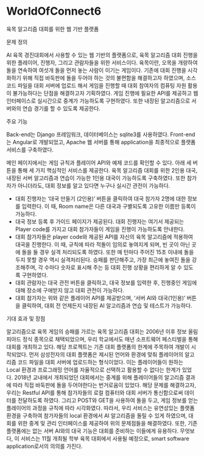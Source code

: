 # WorldOfConnect6


육목 알고리즘 대회를 위한 웹 기반 플랫폼 
 

문제 정의

AI 육목 경진대회에서 사용할 수 있는 웹 기반의 플랫폼으로, 육목 알고리즘 대회 진행을 위한 플레이어, 진행자, 그리고 관람자들을 위한 서비스이다. 육목이란, 오목을 개량하여 돌을 연속하여 여섯개 돌을 먼저 놓는 사람이 이기는 게임이다.
기존에 대회 진행을 시각화하기 위해 직접 바둑판에 돌을 두어야 하는 것의 불편함을 해결하고자 하였으며, 소스코드 파일을 대회 서버에 업로드 해서 게임을 진행할 때 대회 참여자의 컴퓨팅 자원 활용이 불가능하다는 단점을 해결하고자 기획하였다.
게임 진행에 필요한 API를 제공하고 웹 인터페이스로 실시간으로 중계가 가능하도록 구현하였다. 또한 내장된 알고리즘으로 서버와의 연습 경기를 할 수 있도록 제공한다.



주요 기능

Back-end는 Django 프레임워크, 데이터베이스는 sqlite3를 사용하였다. Front-end 는 Angular로 개발되었고, Apache 웹 서버를 통해 application을 최종적으로 플랫폼 서비스를 구축하였다.

메인 페이지에서는 게임 규칙과 플레이어 API와 예제 코드를 확인할 수 있다. 아래 세 버튼을 통해 세 가지 핵심적인 서비스를 제공한다. 육목 알고리즘 대회를 위한 2인용 대국, 내장된 서버 알고리즘과 연습이 가능한 1인용 대국이 가능하도록 구축하였다. 또한 참가자가 아니더라도, 대회 정보를 알고 있다면 누구나 실시간 관전이 가능하다.

- 대회 진행자는 ‘대국 만들기 (2인용)’ 버튼을 클릭하여 대국 참가자 2명에 대한 정보를 입력한다. 이 때, Room name은 다른 대국과 구별되도록 고유한 이름만 등록이 가능하다.
- 대국 정보 등록 후 가이드 페이지가 제공된다. 대회 진행자는 여기서 제공되는 Player code를 가지고 대회 참가자들이 게임을 진행이 가능하도록 안내한다.
- 대회 참가자들은 player code와 제공된 API를 자신의 육목 알고리즘에 적용하여 대국을 진행한다. 이 때, 규칙에 따라 적돌이 임의로 놓여지게 되며, 빈 곳이 아닌 곳에 돌을 둘 경우 실격 처리되도록 하였다. 또한 매 턴마다 주어진 15초 이내에 돌을 두지 못할 경우 역시 실격처리된다. 승패를 판단해주고, 가장 최근에 놓여진 돌을 강조해주며, 각 수마다 숫자로 표시해 주는 등 대회 진행 상황을 편리하게 알 수 있도록 구현하였다.
- 대회 관람자는 대국 관전 버튼을 클릭하고, 대국 정보를 입력한 후, 진행중인 게임에 대해 장소에 구애받지 않고 대회 관전이 가능하다.
- 대회 참가자는 위와 같은 플레이어 API를 제공받으며, ‘서버 AI와 대국(1인용)’ 버튼을 클릭하여, 대회 전 언제든지 내장된 AI 알고리즘과 연습 및 테스트가 가능하다. 
 
 

기대 효과 및 장점

알고리즘으로 육목 게임의 승패를 가르는 육목 알고리즘 대회는 2006년 이후 정보 올림피아드 정식 종목으로 채택되었으며, 우리 학교에서도 매년 소프트웨어 페스티벌을 통해 대회를 개최하고 있다.
해당 프로젝트는 기존 대회 플랫폼의 한계에 주목하여 개발이 시작되었다. 먼저 삼성전자의 대회 플랫폼은 제시된 언어와 환경에 맞춰 플레이어의 알고리즘 코드 파일을 대회 서버에 업로드하는 형식이었다. 이는 플레이어들이 원하는 Local 환경과 프로그래밍 언어를 자율적으로 선택하고 활용할 수 없다는 한계가 있었다. 2018년 교내에서 개최되었던 대회에서는 중계를 위해 플레이어들의 알고리즘 결과에 따라 직접 바둑판에 돌을 두어야한다는 번거로움이 있었다.
해당 문제를 해결하고자, 우리는 Restful API를 통해 참가자들의 로컬 컴퓨터와 대회 서버가 통신함으로써 데이터를 전달하도록 하였다. 그리고 POST와 GET을 사용하여 돌을 두고, 게임 정보를 얻는 플레이어의 과정을 규칙에 따라 시각화였다.
따라서, 우리 서비스는 유연성있는 플랫폼 환경을 구축하여 참가자들의 local 환경에서 AI 알고리즘을 돌릴 수 있게 하였으며, 대회를 위한 중계 및 관리 인터페이스를 제공하여 위의 문제점들을 해결하였다. 또한, 기존 플랫폼에는 없는 서버 AI와의 대국 기능은 대회를 준비하는 이들에게 유용하다. 무엇보다, 이 서비스는 11월 개최될 학부 육목 대회에서 사용될 예정으로, smart software application로서의 의의를 가진다.
